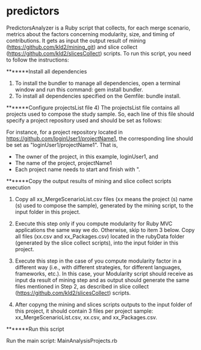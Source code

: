 # predictors

PredictorsAnalyzer is a Ruby script that collects, for each merge scenario, metrics about the factors concerning modularity, size, and timing of contributions. It gets as input the output result of mining (https://github.com/kld2/mining_git) and slice collect (https://github.com/kld2/slicesCollect) scripts. To run this script, you need to follow the instructions: 

*******Install all dependencies
1) To install the bundler to manage all dependencies, open a terminal window and run this command: gem install bundler.
2) To install all dependencies specified on the Gemfile: bundle install.

*******Configure projectsList file
4) The projectsList  file contains all projects used to compose the study sample. So, each line of this file should specify a project repository used and should be set as follows:

For instance, for a project  repository located in https://github.com/loginUser1/projectName1, the corresponding line should be set as "loginUser1/projectName1". That is, 
 - The owner of the project, in this example, loginUser1, and 
 - The name of the project, projectName1
 - Each project name needs to start and finish with ".
 
*******Copy the output results of mining and slice collect scripts execution
1) Copy all  xx_MergeScenarioList.csv  files (xx means the project (s) name (s) used to compose the sample), generated by the mining script, to the input folder in this project.
2) Execute this step only if you compute modularity for Ruby MVC applications the same way we do. Otherwise, skip to item 3 below. Copy all files (xx.csv and xx_Packages.csv) located in the rubyData folder (generated by the slice collect scripts), into the input folder in this project.
3) Execute this step in the case of you compute modularity factor in a different way (i.e.,  with different strategies, for different languages, frameworks, etc.). In this case, your Modularity script should receive as input da result of mining step and as output should generate the same files mentioned in Step 2, as described in slice collect (https://github.com/kld2/slicesCollect) scripts.

4) After copyng the mining and slices scripts outputs to the input folder of this project, it should contain 3 files per project sample: xx_MergeScenarioList.csv, xx.csv, and xx_Packages.csv.

*******Run this script

Run the main script: MainAnalysisProjects.rb 
